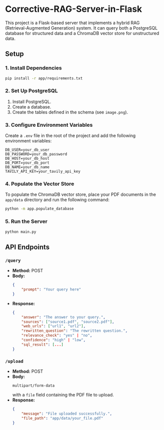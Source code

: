 # Corrective-RAG-Server-in-Flask

This project is a Flask-based server that implements a hybrid RAG (Retrieval-Augmented Generation) system. It can query both a PostgreSQL database for structured data and a ChromaDB vector store for unstructured data.

## Setup

### 1. Install Dependencies

```bash
pip install -r app/requirements.txt
```

### 2. Set Up PostgreSQL

1.  Install PostgreSQL.
2.  Create a database.
3.  Create the tables defined in the schema (see `image.png`).

### 3. Configure Environment Variables

Create a `.env` file in the root of the project and add the following environment variables:

```
DB_USER=your_db_user
DB_PASSWORD=your_db_password
DB_HOST=your_db_host
DB_PORT=your_db_port
DB_NAME=your_db_name
TAVILY_API_KEY=your_tavily_api_key
```

### 4. Populate the Vector Store

To populate the ChromaDB vector store, place your PDF documents in the `app/data` directory and run the following command:

```bash
python -m app.populate_database
```

### 5. Run the Server

```bash
python main.py
```

## API Endpoints

### `/query`

*   **Method:** POST
*   **Body:**
    ```json
    {
        "prompt": "Your query here"
    }
    ```
*   **Response:**
    ```json
    {
        "answer": "The answer to your query.",
        "sources": ["source1.pdf", "source2.pdf"],
        "web_urls": ["url1", "url2"],
        "rewritten_question": "The rewritten question.",
        "relevance_check": "yes" | "no",
        "confidence": "high" | "low",
        "sql_result": [...]
    }
    ```

### `/upload`

*   **Method:** POST
*   **Body:**
    ```
    multipart/form-data
    ```
    with a `file` field containing the PDF file to upload.
*   **Response:**
    ```json
    {
        "message": "File uploaded successfully.",
        "file_path": "app/data/your_file.pdf"
    }
    ```
